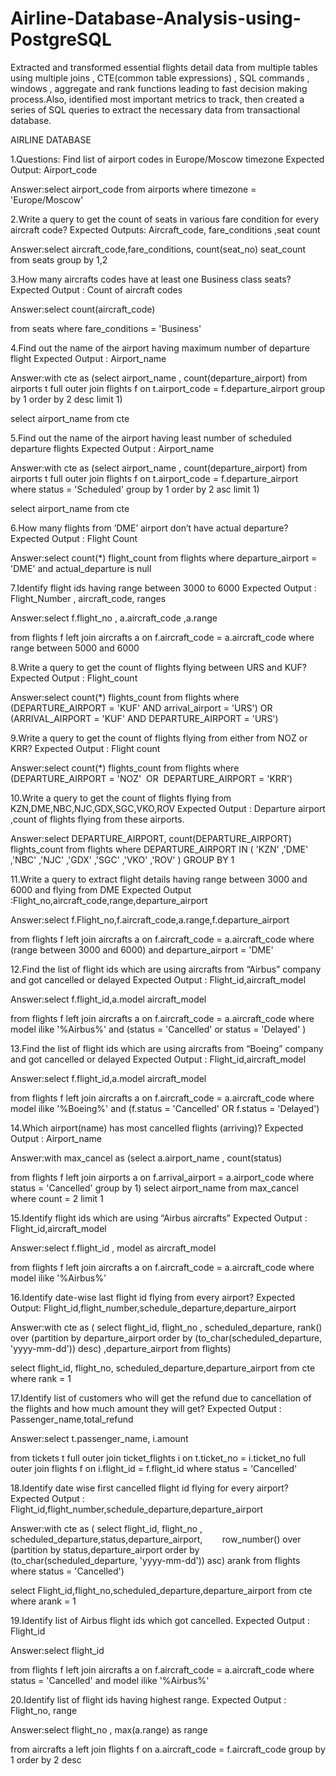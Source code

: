 # Airline-Database-Analysis-using-PostgreSQL

Extracted and transformed essential flights detail data from multiple tables using multiple joins , CTE(common table expressions) , 
SQL commands , windows , aggregate and rank functions leading to fast decision making process.Also, identified most important metrics to track,
then created a series of SQL queries to extract the necessary data from transactional database.






AIRLINE DATABASE


1.Questions: Find list of airport codes in Europe/Moscow timezone
 Expected Output:  Airport_code 


Answer:select airport_code
from airports 
where timezone = 'Europe/Moscow'



2.Write a query to get the count of seats in various fare condition for every aircraft code?
 Expected Outputs: Aircraft_code, fare_conditions ,seat count

Answer:select aircraft_code,fare_conditions,
count(seat_no) seat_count
from seats
group by 1,2


3.How many aircrafts codes have at least one Business class seats?
 Expected Output : Count of aircraft codes

Answer:select count(aircraft_code)

from seats 
where fare_conditions = 'Business'


4.Find out the name of the airport having maximum number of departure flight
 Expected Output : Airport_name 

Answer:with cte as (select airport_name , count(departure_airport)
from airports t 
full outer join flights f 
on t.airport_code = f.departure_airport 
group by 1
order by 2 desc 
limit 1)

select airport_name from cte 



5.Find out the name of the airport having least number of scheduled departure flights
 Expected Output : Airport_name 


Answer:with cte as (select airport_name , count(departure_airport)
from airports t 
full outer join flights f 
on t.airport_code = f.departure_airport 
where status = 'Scheduled'
group by 1
order by 2 asc 
limit 1)

select airport_name from cte 



6.How many flights from ‘DME’ airport don’t have actual departure?
 Expected Output : Flight Count 


Answer:select count(*) flight_count
from flights 
where departure_airport = 'DME' and actual_departure is null



7.Identify flight ids having range between 3000 to 6000
 Expected Output : Flight_Number , aircraft_code, ranges 


Answer:select f.flight_no , a.aircraft_code ,a.range

from flights f 
left join aircrafts a 
on f.aircraft_code = a.aircraft_code
where range between 5000 and 6000



8.Write a query to get the count of flights flying between URS and KUF?
 Expected Output : Flight_count



Answer:select count(*) flights_count
from flights
where (DEPARTURE_AIRPORT = 'KUF' AND arrival_airport = 'URS') OR (ARRIVAL_AIRPORT = 'KUF' AND DEPARTURE_AIRPORT = 'URS')




9.Write a query to get the count of flights flying from either from NOZ or KRR?
 Expected Output : Flight count 


Answer:select count(*) flights_count
from flights
where (DEPARTURE_AIRPORT = 'NOZ'  OR  DEPARTURE_AIRPORT = 'KRR')




10.Write a query to get the count of flights flying from KZN,DME,NBC,NJC,GDX,SGC,VKO,ROV
Expected Output : Departure airport ,count of flights flying from these   airports.


Answer:select DEPARTURE_AIRPORT, count(DEPARTURE_AIRPORT) flights_count
from flights
where DEPARTURE_AIRPORT IN ( 'KZN' ,'DME' ,'NBC' ,'NJC' ,'GDX' ,'SGC' ,'VKO' ,'ROV' )
GROUP BY 1




11.Write a query to extract flight details having range between 3000 and 6000 and flying from DME
Expected Output :Flight_no,aircraft_code,range,departure_airport


Answer:select f.Flight_no,f.aircraft_code,a.range,f.departure_airport

from flights f 
left join aircrafts a 
on f.aircraft_code = a.aircraft_code
where (range between 3000 and 6000) and departure_airport = 'DME'



12.Find the list of flight ids which are using aircrafts from “Airbus” company and got cancelled or delayed
 Expected Output : Flight_id,aircraft_model


Answer:select f.flight_id,a.model aircraft_model

from flights f 
left join aircrafts a 
on f.aircraft_code = a.aircraft_code
where model ilike '%Airbus%' and (status = 'Cancelled' or status = 'Delayed' )



13.Find the list of flight ids which are using aircrafts from “Boeing” company and got cancelled or delayed
Expected Output : Flight_id,aircraft_model


Answer:select f.flight_id,a.model aircraft_model

from flights f 
left join aircrafts a 
on f.aircraft_code = a.aircraft_code
where model ilike '%Boeing%' and (f.status = 'Cancelled' OR f.status = 'Delayed')



14.Which airport(name) has most cancelled flights (arriving)?
Expected Output : Airport_name 



Answer:with max_cancel as (select a.airport_name , count(status)

from flights f 
left join airports a 
on f.arrival_airport = a.airport_code
where status = 'Cancelled'
group by 1)
select airport_name
from max_cancel
where count = 2
limit 1



15.Identify flight ids which are using “Airbus aircrafts”
Expected Output : Flight_id,aircraft_model



Answer:select f.flight_id , model as aircraft_model

from flights f 
left join aircrafts a 
on f.aircraft_code = a.aircraft_code
where model ilike '%Airbus%'



16.Identify date-wise last flight id flying from every airport?
Expected Output: Flight_id,flight_number,schedule_departure,departure_airport


Answer:with cte as (
select flight_id, flight_no , scheduled_departure, rank() over (partition by departure_airport order by (to_char(scheduled_departure, 'yyyy-mm-dd')) desc) ,departure_airport
from flights)

select flight_id, flight_no, scheduled_departure,departure_airport from cte 
where rank = 1



17.Identify list of customers who will get the refund due to cancellation of the flights and how much amount they will get?
Expected Output : Passenger_name,total_refund


Answer:select t.passenger_name, i.amount 

from tickets t 
full outer join ticket_flights i
on t.ticket_no = i.ticket_no
full outer join flights f 
on i.flight_id = f.flight_id
where status = 'Cancelled'



18.Identify date wise first cancelled flight id flying for every airport?
Expected Output : Flight_id,flight_number,schedule_departure,departure_airport


Answer:with cte as (
select flight_id, flight_no , scheduled_departure,status,departure_airport,
       row_number() over (partition by status,departure_airport order by (to_char(scheduled_departure, 'yyyy-mm-dd')) asc) arank
from flights
where status = 'Cancelled')

select Flight_id,flight_no,scheduled_departure,departure_airport
from cte 
where arank = 1



19.Identify list of Airbus flight ids which got cancelled.
Expected Output : Flight_id

Answer:select flight_id 

from flights f 
left join aircrafts a 
on f.aircraft_code = a.aircraft_code
where status = 'Cancelled' and model ilike '%Airbus%'


     
 20.Identify list of flight ids having highest range.
 Expected Output : Flight_no, range


Answer:select flight_no , max(a.range) as range

from aircrafts a 
left join flights f 
on a.aircraft_code = f.aircraft_code
group by 1
order by 2 desc


